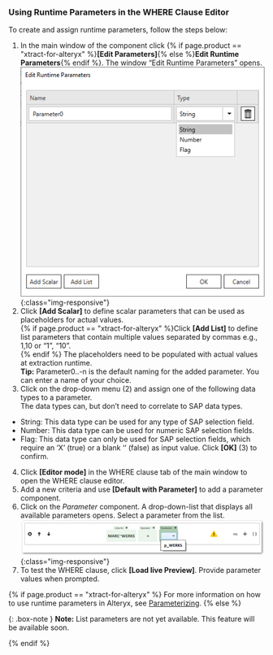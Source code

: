 
### Using Runtime Parameters in the WHERE Clause Editor

To create and assign runtime parameters, follow the steps below:

1. In the main window of the component click {% if page.product == "xtract-for-alteryx" %}**[Edit Parameters]**{% else %}**Edit Runtime Parameters**{% endif %}.
The window “Edit Runtime Parameters” opens.<br>
![dd-parameters](/img/content/where-clause-parameter.png){:class="img-responsive"}
2. Click **[Add Scalar]** to define scalar parameters that can be used as placeholders for actual values.<br>
{% if page.product == "xtract-for-alteryx" %}Click **[Add List]** to define list parameters that contain multiple values separated by commas e.g., 1,10 or “1”, “10”. <br>{% endif %} The placeholders need to be populated with actual values at extraction runtime.<br>
**Tip:** Parameter0..-n is the default naming for the added parameter. You can enter a name of your choice.
3. Click on the drop-down menu (2) and assign one of the following data types to a parameter. <br>
The data types can, but don’t need to correlate to SAP data types.
- String: This data type can be used for any type of SAP selection field.
- Number: This data type can be used for numeric SAP selection fields.
- Flag: This data type can only be used for SAP selection fields, which require an ‘X’ (true) or a blank ‘‘ (false) as input value.
Click **[OK]** (3) to confirm.
4. Click **[Editor mode]** in the WHERE clause tab of the main window to open the WHERE clause editor.
5. Add a new criteria and use **[Default with Parameter]** to add a parameter component.
6. Click on the *Parameter* component. A drop-down-list that displays all available parameters opens. 
Select a parameter from the list.<br>
![WHERE-Clause-Builder-Example](/img/content/where-clause-param.png){:class="img-responsive"}
7. To test the WHERE clause, click **[Load live Preview]**. Provide parameter values when prompted.

{% if page.product == "xtract-for-alteryx" %}
For more information on how to use runtime parameters in Alteryx, see [Parameterizing](../parameterizing).
{% else %}

{: .box-note }
**Note:** List parameters are not yet available. This feature will be available soon.

{% endif %}

